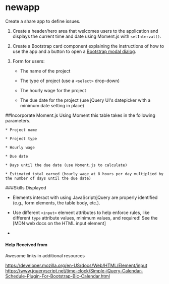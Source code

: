 # newapp
Create a share app to define issues.

1. Create a header/hero area that welcomes users to the application and displays the current time and date using Moment.js with `setInterval()`.

2. Create a Bootstrap card component explaining the instructions of how to use the app and a button to open a [Bootstrap modal dialog](https://getbootstrap.com/docs/4.5/components/modal/).

3. Form for users:

    * The name of the project

    * The type of project (use a `<select>` drop-down)

    * The hourly wage for the project

    * The due date for the project (use jQuery UI's datepicker with a minimum date setting in place)

##Incorporate Moment.js
Using Moment this table takes in the following parameters.

    * Project name

    * Project type

    * Hourly wage

    * Due date

    * Days until the due date (use Moment.js to calculate)

    * Estimated total earned (hourly wage at 8 hours per day multiplied by the number of days until the due date)

###Skills Displayed

  *  Elements interact with using JavaScript/jQuery are properly identified (e.g., form elements, the table body, etc.).

  * Use different `<input>` element attributes to help enforce rules, like different `type` attribute values, minimum values, and required! See the [MDN web docs on the HTML input element]
  * 
#### Help Received from 

Awesome links in additional resources

https://developer.mozilla.org/en-US/docs/Web/HTML/Element/input
https://www.jqueryscript.net/time-clock/Simple-jQuery-Calendar-Schedule-Plugin-For-Bootstrap-Bic-Calendar.html

